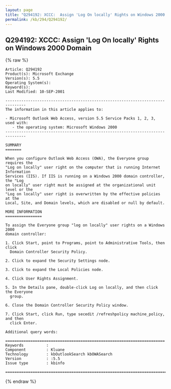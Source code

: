 ```yaml
---
layout: page
title: "Q294192: XCCC:  Assign 'Log On locally' Rights on Windows 2000 Domain"
permalink: /kb/294/Q294192/
---
```


## Q294192: XCCC:  Assign 'Log On locally' Rights on Windows 2000 Domain

{% raw %}

	Article: Q294192
	Product(s): Microsoft Exchange
	Version(s): 5.5
	Operating System(s): 
	Keyword(s): 
	Last Modified: 10-SEP-2001
	
	-------------------------------------------------------------------------------
	The information in this article applies to:
	
	- Microsoft Outlook Web Access, version 5.5 Service Packs 1, 2, 3, used with:
	   - the operating system: Microsoft Windows 2000 
	-------------------------------------------------------------------------------
	
	SUMMARY
	=======
	
	When you configure Outlook Web Access (OWA), the Everyone group requires the
	"Log on locally" user right on the computer that is running Internet Information
	Services (IIS). If IIS is running on a Windows 2000 domain controller, the "Log
	on locally" user right must be assigned at the organizational unit level or the
	"Log on locally" user right is overwritten by the effective policies at the
	Local, Site, and Domain levels, which are disabled or null by default.
	
	MORE INFORMATION
	================
	
	To assign the Everyone group "log on locally" user rights on a Windows 2000
	domain controller:
	
	1. Click Start, point to Programs, point to Administrative Tools, then click
	  Domain Controller Security Policy.
	
	2. Click to expand the Security Settings node.
	
	3. Click to expand the Local Policies node.
	
	4. Click User Rights Assignment.
	
	5. In the Details pane, double-click Log on locally, and then click the Everyone
	  group.
	
	6. Close the Domain Controller Security Policy window.
	
	7. Click Start, click Run, type secedit /refreshpolicy machine_policy, and then
	  click Enter.
	
	Additional query words:
	
	======================================================================
	Keywords          :  
	Component         : Kluane
	Technology        : kbOutlookSearch kbOWASearch
	Version           : :5.5
	Issue type        : kbinfo
	
	=============================================================================
	

{% endraw %}
